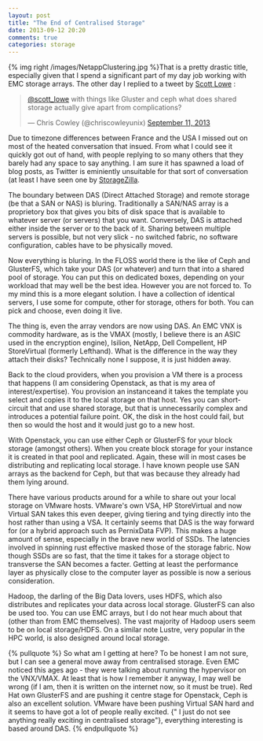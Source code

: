 ```yaml
---
layout: post
title: "The End of Centralised Storage"
date: 2013-09-12 20:20
comments: true
categories: storage
---
```

{% img right /images/NetappClustering.jpg %}That is a pretty drastic title, especially given that I spend a significant part of my day job working with EMC storage arrays. The other day I replied to a tweet by [Scott Lowe](http://blog.scottlowe.org) :

<blockquote class="twitter-tweet"><p><a href="https://twitter.com/scott_lowe">@scott_lowe</a> with things like Gluster and ceph what does shared storage actually give apart from complications?</p>&mdash; Chris Cowley (@chriscowleyunix) <a href="https://twitter.com/chriscowleyunix/statuses/377900529760083968">September 11, 2013</a></blockquote>
<script async src="//platform.twitter.com/widgets.js" charset="utf-8"></script>
<!-- more -->

Due to timezone differences between France and the USA I missed out on most of the heated conversation that insued. From what I could see it quickly got out of hand, with people replying to so many others that they barely had any space to say anything. I am sure it has spawned a load of blog posts, as Twitter is eminiently unsuitable for that sort of conversation (at least I have seen one by [StorageZilla](http://storagezilla.typepad.com/storagezilla/2013/09/tomorrows-das-yesterday.html).

The boundary between DAS (Direct Attached Storage) and remote storage (be that a SAN or NAS) is bluring. Traditionally a SAN/NAS array is a proprietory box that gives you bits of disk space that is available to whatever server (or servers) that you want. Conversely, DAS is attached either inside the server or to the back of it. Sharing between multiple servers is possible, but not very slick - no switched fabric, no software configuration, cables have to be physically moved.

Now everything is bluring. In the FLOSS world there is the like of Ceph and GlusterFS, which take your DAS (or whatever) and turn that into a shared pool of storage. You can put this on dedicated boxes, depending on your workload that may well be the best idea. However you are not forced to. To my mind this is a more elegant solution. I have a collection of identical servers, I use some for compute, other for storage, others for both. You can pick and choose, even doing it live. 

The thing is, even the array vendors are now using DAS. An EMC VNX is commodity hardware, as is the VMAX (mostly, I believe there is an ASIC used in the encryption engine), Isilion, NetApp, Dell Compellent, HP StoreVirtual (formerly Lefthand). What is the difference in the way they attach their disks? Technically none I suppose, it is just hidden away.

Back to the cloud providers, when you provision a VM there is a process that happens (I am considering Openstack, as that is my area of interest/expertise). You provision an instanceand it takes the template you select and copies it to the local storage on that host. Yes you can short-circuit that and use shared storage, but that is unnecessarily complex and introduces a potential failure point. OK, the disk in the host could fail, but then so would the host and it would just go to a new host. 

With Openstack, you can use either Ceph or GlusterFS for your block storage (amongst others). When you create block storage for your instance it is created in that pool and replicated. Again, these will in most cases be distributing and replicating local storage. I have known people use SAN arrays as the backend for Ceph, but that was because they already had them lying around.

There have various products around for a while to share out your local storage on VMware hosts. VMware's own VSA, HP StoreVirtual and now Virtual SAN takes this even deeper, giving tiering and tying directly into the host rather than using a VSA. It certainly seems that DAS is the way forward for (or a hybrid approach such as PernixData FVP). This makes a huge amount of sense, especially in the brave new world of SSDs. The latencies involved in spinning rust effective masked those of the storage fabric. Now though SSDs are so fast, that the time it takes for a storage object to transverse the SAN becomes a facter. Getting at least the performance layer as physically close to the computer layer as possible is now a serious consideration.

Hadoop, the darling of the Big Data lovers, uses HDFS, which also distributes and replicates your data across local storage. GlusterFS can also be used too. You can use EMC arrays, but I do not hear much about that (other than from EMC themselves). The vast majority of Hadoop users seem to be on local storage/HDFS. On a similar note Lustre, very popular in the HPC world, is also designed around local storage.

{% pullquote %}
So what am I getting at here? To be honest I am not sure, but I can see a general move away from centralised storage. Even EMC noticed this ages ago - they were talking about running the hypervisor on the VNX/VMAX. At least that is how I remember it anyway, I may well be wrong (if I am, then it is written on the internet now, so it must be true). Red Hat own GlusterFS and are pushing it centre stage for Openstack, Ceph is also an excellent solution. VMware have been pushing Virtual SAN hard and it seems to have got a lot of people really excited. {" I just do not see anything really exciting in centralised storage"}, everything interesting is based around DAS.
{% endpullquote %}

